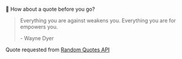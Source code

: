 📣 How about a quote before you go?

> Everything you are against weakens you. Everything you are for empowers you.
>
> <p>- Wayne Dyer</p>

Quote requested from [Random Quotes API](https://github.com/lukePeavey/quotable)
